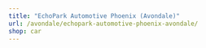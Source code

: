 ```yaml
---
title: "EchoPark Automotive Phoenix (Avondale)"
url: /avondale/echopark-automotive-phoenix-avondale/
shop: car
---
```

